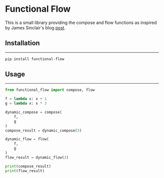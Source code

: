 # Functional Flow

This is a small library providing the compose and flow functions as inspired by James Sinclair's blog [post](https://jrsinclair.com/articles/2022/javascript-function-composition-whats-the-big-deal).

## Installation
***
```bash
pip install functional-flow
```

## Usage
***

```python
from functional_flow import compose, flow

f = lambda x: x + 1
g = lambda x: x * 3

dynamic_compose = compose(
    f,
    g
)
compose_result = dynamic_compose(3)

dynamic_flow = flow(
    f,
    g
)
flow_result = dynamic_flow(3)

print(compose_result)
print(flow_result)
```